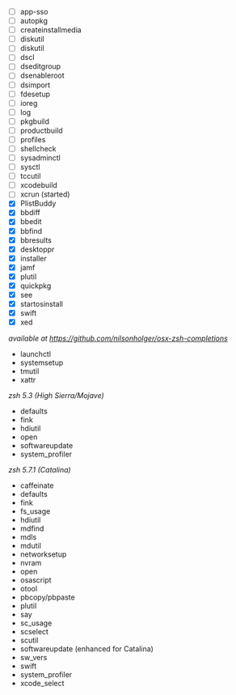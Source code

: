 
- [ ] app-sso
- [ ] autopkg
- [ ] createinstallmedia
- [ ] diskutil
- [ ] diskutil
- [ ] dscl
- [ ] dseditgroup
- [ ] dsenableroot
- [ ] dsimport
- [ ] fdesetup
- [ ] ioreg
- [ ] log
- [ ] pkgbuild
- [ ] productbuild
- [ ] profiles
- [ ] shellcheck
- [ ] sysadminctl
- [ ] sysctl
- [ ] tccutil
- [ ] xcodebuild
- [ ] xcrun (started)
- [x] PlistBuddy
- [x] bbdiff
- [x] bbedit
- [x] bbfind
- [x] bbresults
- [x] desktoppr
- [x] installer
- [x] jamf
- [x] plutil
- [x] quickpkg
- [x] see
- [x] startosinstall
- [x] swift
- [x] xed

*available at https://github.com/nilsonholger/osx-zsh-completions*

- launchctl
- systemsetup
- tmutil
- xattr

*zsh 5.3 (High Sierra/Mojave)*

- defaults
- fink
- hdiutil
- open
- softwareupdate
- system_profiler

*zsh 5.7.1 (Catalina)*

- caffeinate
- defaults
- fink
- fs_usage
- hdiutil
- mdfind
- mdls
- mdutil
- networksetup
- nvram
- open
- osascript
- otool
- pbcopy/pbpaste
- plutil
- say
- sc_usage
- scselect
- scutil
- softwareupdate (enhanced for Catalina)
- sw_vers
- swift
- system_profiler
- xcode_select

